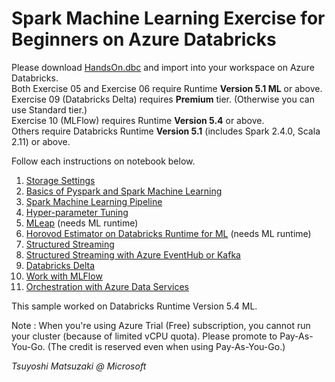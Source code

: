 # Spark Machine Learning Exercise for Beginners on Azure Databricks

Please download [HandsOn.dbc](https://github.com/tsmatz/azure-databricks-exercise/raw/master/HandsOn.dbc) and import into your workspace on Azure Databricks.    
Both Exercise 05 and Exercise 06 require Runtime **Version 5.1 ML** or above.    
Exercise 09 (Databricks Delta) requires **Premium** tier. (Otherwise you can use Standard tier.)    
Exercise 10 (MLFlow) requires Runtime **Version 5.4** or above.    
Others require Databricks Runtime **Version 5.1** (includes Spark 2.4.0, Scala 2.11) or above.

Follow each instructions on notebook below.

1. [Storage Settings](https://tsmatz.github.io/azure-databricks-exercise/exercise01-blob.html)
2. [Basics of Pyspark and Spark Machine Learning](https://tsmatz.github.io/azure-databricks-exercise/exercise02-pyspark-dataframe.html)
3. [Spark Machine Learning Pipeline](https://tsmatz.github.io/azure-databricks-exercise/exercise03-sparkml-pipeline.html)
4. [Hyper-parameter Tuning](https://tsmatz.github.io/azure-databricks-exercise/exercise04-hyperparams-tuning.html)
5. [MLeap](https://tsmatz.github.io/azure-databricks-exercise/exercise05-mleap.html) (needs ML runtime)
6. [Horovod Estimator on Databricks Runtime for ML](https://tsmatz.github.io/azure-databricks-exercise/exercise06-horovod-estimator.html) (needs ML runtime)
7. [Structured Streaming](https://tsmatz.github.io/azure-databricks-exercise/exercise07-structured-streaming.html)
8. [Structured Streaming with Azure EventHub or Kafka](https://tsmatz.github.io/azure-databricks-exercise/exercise08-streaming-eventhub.html)
9. [Databricks Delta](https://tsmatz.github.io/azure-databricks-exercise/exercise09-databricks-delta.html)
10. [Work with MLFlow](https://tsmatz.github.io/azure-databricks-exercise/exercise10-mlflow.html)
11. [Orchestration with Azure Data Services](https://tsmatz.github.io/azure-databricks-exercise/exercise11-orchestration.html)

This sample worked on Databricks Runtime Version 5.4 ML.

Note : When you're using Azure Trial (Free) subscription, you cannot run your cluster (because of limited vCPU quota). Please promote to Pay-As-You-Go. (The credit is reserved even when using Pay-As-You-Go.)

*Tsuyoshi Matsuzaki @ Microsoft*
